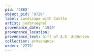 ```yaml
---
pid: '6888'
object_pid: '9726'
label: Landscape with Cattle
artist: janbrueghel
provenance_date: '1930'
provenance_location:
provenance_text: Gift of A.E. Anderson
collection: provenance
order: '2275'
---
```


